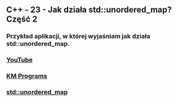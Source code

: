 ## C++ - 23 - Jak działa std::unordered_map? Część 2

### Przykład aplikacji, w której wyjaśniam jak działa std::unordered_map.

### [YouTube](https://www.youtube.com/watch?v=VEuZBmxZBJU&list=PLCXqHvi_kahyB8qML9C9f9AhilkEe8M0b&index=23)
### [KM Programs](https://km-programs.pl/)
### [std::unordered_map](https://en.cppreference.com/w/cpp/container/unordered_map)